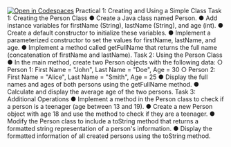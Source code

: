 [![Open in Codespaces](https://classroom.github.com/assets/launch-codespace-7f7980b617ed060a017424585567c406b6ee15c891e84e1186181d67ecf80aa0.svg)](https://classroom.github.com/open-in-codespaces?assignment_repo_id=13765571)
Practical 1: Creating and Using a Simple Class
Task 1: Creating the Person Class
● Create a Java class named Person.
● Add instance variables for firstName (String), lastName (String), and age (int).
● Create a default constructor to initialize these variables.
● Implement a parameterized constructor to set the values for firstName,
lastName, and age.
● Implement a method called getFullName that returns the full name
(concatenation of firstName and lastName).
Task 2: Using the Person Class
● In the main method, create two Person objects with the following data:
○ Person 1: First Name = "John", Last Name = "Doe", Age = 30
○ Person 2: First Name = "Alice", Last Name = "Smith", Age = 25
● Display the full names and ages of both persons using the getFullName method.
● Calculate and display the average age of the two persons.
Task 3: Additional Operations
● Implement a method in the Person class to check if a person is a teenager (age
between 13 and 19).
● Create a new Person object with age 18 and use the method to check if they are
a teenager.
● Modify the Person class to include a toString method that returns a formatted
string representation of a person's information.
● Display the formatted information of all created persons using the toString
method.
